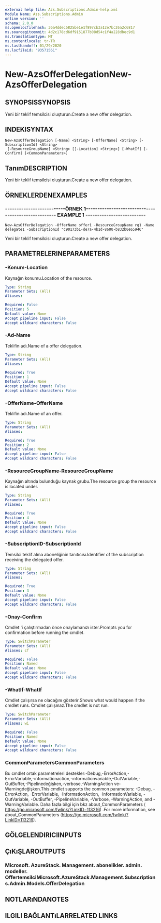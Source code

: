 ```yaml
---
external help file: Azs.Subscriptions.Admin-help.xml
Module Name: Azs.Subscriptions.Admin
online version: ''
schema: 2.0.0
ms.openlocfilehash: 36a4ddec5825be1e1f897cb3a12e7bc26a2c6817
ms.sourcegitcommit: 4d2c178cd6df9151877b08d54c1f4a228dbec9d1
ms.translationtype: MT
ms.contentlocale: tr-TR
ms.lasthandoff: 01/29/2020
ms.locfileid: "93571561"
---
```

# <span data-ttu-id="9c561-101">New-AzsOfferDelegation</span><span class="sxs-lookup"><span data-stu-id="9c561-101">New-AzsOfferDelegation</span></span>

## <span data-ttu-id="9c561-102">SYNOPSIS</span><span class="sxs-lookup"><span data-stu-id="9c561-102">SYNOPSIS</span></span>
<span data-ttu-id="9c561-103">Yeni bir teklif temsilcisi oluşturun.</span><span class="sxs-lookup"><span data-stu-id="9c561-103">Create a new offer delegation.</span></span>

## <span data-ttu-id="9c561-104">INDEKI</span><span class="sxs-lookup"><span data-stu-id="9c561-104">SYNTAX</span></span>

```
New-AzsOfferDelegation [-Name] <String> [-OfferName] <String> [-SubscriptionId] <String>
 [-ResourceGroupName] <String> [[-Location] <String>] [-WhatIf] [-Confirm] [<CommonParameters>]
```

## <span data-ttu-id="9c561-105">Tanım</span><span class="sxs-lookup"><span data-stu-id="9c561-105">DESCRIPTION</span></span>
<span data-ttu-id="9c561-106">Yeni bir teklif temsilcisi oluşturun.</span><span class="sxs-lookup"><span data-stu-id="9c561-106">Create a new offer delegation.</span></span>

## <span data-ttu-id="9c561-107">ÖRNEKLERDEN</span><span class="sxs-lookup"><span data-stu-id="9c561-107">EXAMPLES</span></span>

### <span data-ttu-id="9c561-108">--------------------------ÖRNEK 1--------------------------</span><span class="sxs-lookup"><span data-stu-id="9c561-108">-------------------------- EXAMPLE 1 --------------------------</span></span>
```
New-AzsOfferDelegation -OfferName offer1 -ResourceGroupName rg1 -Name delegate1 -SubscriptionId "c90173b1-de7a-4b1d-8600-b832b0e65946"
```

<span data-ttu-id="9c561-109">Yeni bir teklif temsilcisi oluşturun.</span><span class="sxs-lookup"><span data-stu-id="9c561-109">Create a new offer delegation.</span></span>

## <span data-ttu-id="9c561-110">PARAMETRELERINE</span><span class="sxs-lookup"><span data-stu-id="9c561-110">PARAMETERS</span></span>

### <span data-ttu-id="9c561-111">-Konum</span><span class="sxs-lookup"><span data-stu-id="9c561-111">-Location</span></span>
<span data-ttu-id="9c561-112">Kaynağın konumu.</span><span class="sxs-lookup"><span data-stu-id="9c561-112">Location of the resource.</span></span>

```yaml
Type: String
Parameter Sets: (All)
Aliases: 

Required: False
Position: 5
Default value: None
Accept pipeline input: False
Accept wildcard characters: False
```

### <span data-ttu-id="9c561-113">-Ad</span><span class="sxs-lookup"><span data-stu-id="9c561-113">-Name</span></span>
<span data-ttu-id="9c561-114">Teklifin adı.</span><span class="sxs-lookup"><span data-stu-id="9c561-114">Name of a offer delegation.</span></span>

```yaml
Type: String
Parameter Sets: (All)
Aliases: 

Required: True
Position: 1
Default value: None
Accept pipeline input: False
Accept wildcard characters: False
```

### <span data-ttu-id="9c561-115">-OfferName</span><span class="sxs-lookup"><span data-stu-id="9c561-115">-OfferName</span></span>
<span data-ttu-id="9c561-116">Teklifin adı.</span><span class="sxs-lookup"><span data-stu-id="9c561-116">Name of an offer.</span></span>

```yaml
Type: String
Parameter Sets: (All)
Aliases: 

Required: True
Position: 2
Default value: None
Accept pipeline input: False
Accept wildcard characters: False
```

### <span data-ttu-id="9c561-117">-ResourceGroupName</span><span class="sxs-lookup"><span data-stu-id="9c561-117">-ResourceGroupName</span></span>
<span data-ttu-id="9c561-118">Kaynağın altında bulunduğu kaynak grubu.</span><span class="sxs-lookup"><span data-stu-id="9c561-118">The resource group the resource is located under.</span></span>

```yaml
Type: String
Parameter Sets: (All)
Aliases: 

Required: True
Position: 4
Default value: None
Accept pipeline input: False
Accept wildcard characters: False
```

### <span data-ttu-id="9c561-119">-SubscriptionID</span><span class="sxs-lookup"><span data-stu-id="9c561-119">-SubscriptionId</span></span>
<span data-ttu-id="9c561-120">Temsilci teklif alma aboneliğinin tanıtıcısı.</span><span class="sxs-lookup"><span data-stu-id="9c561-120">Identifier of the subscription receiving the delegated offer.</span></span>

```yaml
Type: String
Parameter Sets: (All)
Aliases: 

Required: True
Position: 3
Default value: None
Accept pipeline input: False
Accept wildcard characters: False
```

### <span data-ttu-id="9c561-121">-Onay</span><span class="sxs-lookup"><span data-stu-id="9c561-121">-Confirm</span></span>
<span data-ttu-id="9c561-122">Cmdlet 'i çalıştırmadan önce onaylamanızı ister.</span><span class="sxs-lookup"><span data-stu-id="9c561-122">Prompts you for confirmation before running the cmdlet.</span></span>

```yaml
Type: SwitchParameter
Parameter Sets: (All)
Aliases: cf

Required: False
Position: Named
Default value: None
Accept pipeline input: False
Accept wildcard characters: False
```

### <span data-ttu-id="9c561-123">-WhatIf</span><span class="sxs-lookup"><span data-stu-id="9c561-123">-WhatIf</span></span>
<span data-ttu-id="9c561-124">Cmdlet çalışırsa ne olacağını gösterir.</span><span class="sxs-lookup"><span data-stu-id="9c561-124">Shows what would happen if the cmdlet runs.</span></span>
<span data-ttu-id="9c561-125">Cmdlet çalışmaz.</span><span class="sxs-lookup"><span data-stu-id="9c561-125">The cmdlet is not run.</span></span>

```yaml
Type: SwitchParameter
Parameter Sets: (All)
Aliases: wi

Required: False
Position: Named
Default value: None
Accept pipeline input: False
Accept wildcard characters: False
```

### <span data-ttu-id="9c561-126">CommonParameters</span><span class="sxs-lookup"><span data-stu-id="9c561-126">CommonParameters</span></span>
<span data-ttu-id="9c561-127">Bu cmdlet ortak parametreleri destekler:-Debug,-ErrorAction,-ErrorVariable,-ınformationaction,-ınformationvariable,-OutVariable,-OutBuffer,-Pipelinedeğişken,-verbose,-WarningAction ve-Warningdeğişken.</span><span class="sxs-lookup"><span data-stu-id="9c561-127">This cmdlet supports the common parameters: -Debug, -ErrorAction, -ErrorVariable, -InformationAction, -InformationVariable, -OutVariable, -OutBuffer, -PipelineVariable, -Verbose, -WarningAction, and -WarningVariable.</span></span> <span data-ttu-id="9c561-128">Daha fazla bilgi için bkz about_CommonParameters ( https://go.microsoft.com/fwlink/?LinkID=113216) .</span><span class="sxs-lookup"><span data-stu-id="9c561-128">For more information, see about_CommonParameters (https://go.microsoft.com/fwlink/?LinkID=113216).</span></span>

## <span data-ttu-id="9c561-129">GÖLGELENDIRICI</span><span class="sxs-lookup"><span data-stu-id="9c561-129">INPUTS</span></span>

## <span data-ttu-id="9c561-130">ÇıKıŞLAR</span><span class="sxs-lookup"><span data-stu-id="9c561-130">OUTPUTS</span></span>

### <span data-ttu-id="9c561-131">Microsoft. AzureStack. Management. abonelikler. admin. modeller. Offertemsilci</span><span class="sxs-lookup"><span data-stu-id="9c561-131">Microsoft.AzureStack.Management.Subscriptions.Admin.Models.OfferDelegation</span></span>

## <span data-ttu-id="9c561-132">NOTLARıNDA</span><span class="sxs-lookup"><span data-stu-id="9c561-132">NOTES</span></span>

## <span data-ttu-id="9c561-133">ILGILI BAĞLANTıLAR</span><span class="sxs-lookup"><span data-stu-id="9c561-133">RELATED LINKS</span></span>

